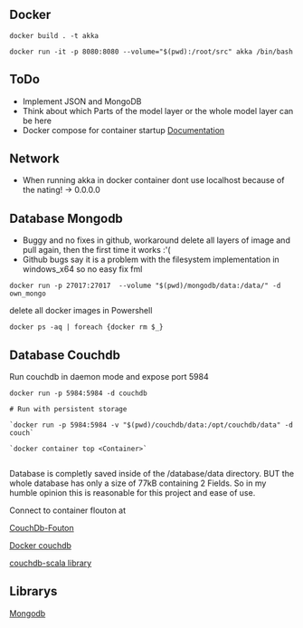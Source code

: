 ## Docker

```
docker build . -t akka

docker run -it -p 8080:8080 --volume="$(pwd):/root/src" akka /bin/bash
```


## ToDo

* Implement JSON and MongoDB
* Think about which Parts of the model layer or the whole model layer can be here
* Docker compose for container startup [Documentation](https://docs.docker.com/compose/compose-file/)

## Network

* When running akka in docker container dont use localhost because of the nating! -> 0.0.0.0

## Database Mongodb

* Buggy and no fixes in github, workaround delete all layers of image and pull again, then the first time it works :'( 
* Github bugs say it is a problem with the filesystem implementation in windows_x64 so no easy fix fml

`docker run -p 27017:27017  --volume "$(pwd)/mongodb/data:/data/" -d  own_mongo`

delete all docker images in Powershell

`docker ps -aq | foreach {docker rm $_}`

## Database Couchdb

Run couchdb in daemon mode and expose port 5984

```
docker run -p 5984:5984 -d couchdb

# Run with persistent storage

`docker run -p 5984:5984 -v "$(pwd)/couchdb/data:/opt/couchdb/data" -d couch`

`docker container top <Container>`


```

Database is completly saved inside of the /database/data directory. BUT the whole database has only a size of 77kB containing 2 
Fields. So in my humble opinion this is reasonable for this project and ease of use.

Connect to container flouton at 

[CouchDb-Fouton](http://127.0.0.1:5984/_utils/)

[Docker couchdb](https://hub.docker.com/_/couchdb)

[couchdb-scala library](https://github.com/beloglazov/couchdb-scala)


## Librarys

[Mongodb](https://mongodb.github.io/mongo-scala-driver/2.6/getting-started/quick-tour-primer/)